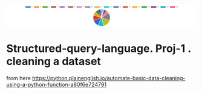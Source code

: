 ![LR](https://github.com/ahtalebi/Machine-Learning-/blob/717bef2cb10cb07ce77d83e49221ca428307fe26/images/graph_visualiser-1708588030934.png)



# Structured-query-language. Proj-1 . cleaning a dataset

from here https://python.plainenglish.io/automate-basic-data-cleaning-using-a-python-function-a80f6e724791
